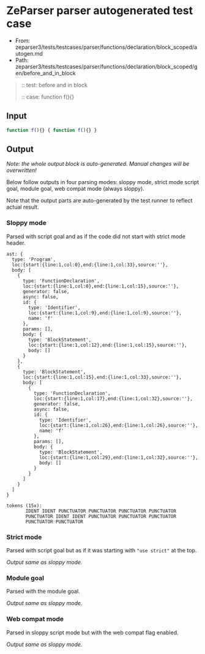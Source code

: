 # ZeParser parser autogenerated test case

- From: zeparser3/tests/testcases/parser/functions/declaration/block_scoped/autogen.md
- Path: zeparser3/tests/testcases/parser/functions/declaration/block_scoped/gen/before_and_in_block

> :: test: before and in block
>
> :: case: function f(){}

## Input


`````js
function f(){} { function f(){} }
`````

## Output

_Note: the whole output block is auto-generated. Manual changes will be overwritten!_

Below follow outputs in four parsing modes: sloppy mode, strict mode script goal, module goal, web compat mode (always sloppy).

Note that the output parts are auto-generated by the test runner to reflect actual result.

### Sloppy mode

Parsed with script goal and as if the code did not start with strict mode header.

`````
ast: {
  type: 'Program',
  loc:{start:{line:1,col:0},end:{line:1,col:33},source:''},
  body: [
    {
      type: 'FunctionDeclaration',
      loc:{start:{line:1,col:0},end:{line:1,col:15},source:''},
      generator: false,
      async: false,
      id: {
        type: 'Identifier',
        loc:{start:{line:1,col:9},end:{line:1,col:9},source:''},
        name: 'f'
      },
      params: [],
      body: {
        type: 'BlockStatement',
        loc:{start:{line:1,col:12},end:{line:1,col:15},source:''},
        body: []
      }
    },
    {
      type: 'BlockStatement',
      loc:{start:{line:1,col:15},end:{line:1,col:33},source:''},
      body: [
        {
          type: 'FunctionDeclaration',
          loc:{start:{line:1,col:17},end:{line:1,col:32},source:''},
          generator: false,
          async: false,
          id: {
            type: 'Identifier',
            loc:{start:{line:1,col:26},end:{line:1,col:26},source:''},
            name: 'f'
          },
          params: [],
          body: {
            type: 'BlockStatement',
            loc:{start:{line:1,col:29},end:{line:1,col:32},source:''},
            body: []
          }
        }
      ]
    }
  ]
}

tokens (15x):
       IDENT IDENT PUNCTUATOR PUNCTUATOR PUNCTUATOR PUNCTUATOR
       PUNCTUATOR IDENT IDENT PUNCTUATOR PUNCTUATOR PUNCTUATOR
       PUNCTUATOR PUNCTUATOR
`````

### Strict mode

Parsed with script goal but as if it was starting with `"use strict"` at the top.

_Output same as sloppy mode._

### Module goal

Parsed with the module goal.

_Output same as sloppy mode._

### Web compat mode

Parsed in sloppy script mode but with the web compat flag enabled.

_Output same as sloppy mode._
